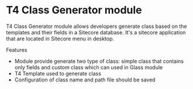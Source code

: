 T4 Class Generator module
===============

T4 Class Generator module allows developers generate class based on the templates and their fields in a Sitecore database. It's a sitecore application that are located in Sitecore menu in desktop.

Features
- Module provide generate two type of class: simple class that contains only fields and custom class which can used in Glass module
- T4 Template used to generate class
- Configuration of class name and path file should be saved

